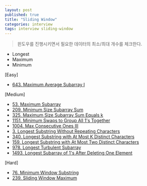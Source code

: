 ```yaml
---
layout: post
published: true
title: "Sliding Window"
categories: interview
tags: interview sliding-window
---
```


> 윈도우를 진행시키면서 필요한 데이터의 최소/최대 개수를 체크한다.

- Longest
- Maximum
- Minimum

[Easy]
- [643. Maximum Average Subarray I](/interview/2023/05/17/maximum-average-subarray-i)

[Medium]
- [53. Maximum Subarray](/interview/2023/05/21/maximum-subarray/)
- [209. Minimum Size Subarray Sum](/interview/2023/05/21/minimum-size-subarray-sum/)
- [325. Maximum Size Subarray Sum Equals k](/interview/2023/05/21/maximum-size-subarray-sum-equals-k/)
- [1151. Minimum Swaps to Group All 1's Together](/interview/2023/05/21/minimum-swaps-to-group-all-1s-together/)
- [1004. Max Consecutive Ones III](/interview/2023/05/21/max-consecutive-ones-iii/)
- [3. Longest Substring Without Repeating Characters](/interview/2023/05/21/longest-substring-without-repeating-characters/)
- [340. Longest Substring with At Most K Distinct Characters](/interview/2023/05/29/longest-substring-with-at-most-k-distinct-characters/)
- [159. Longest Substring with At Most Two Distinct Characters](/interview/2023/05/29/longest-substring-with-at-most-two-distinct-characters/)
- [978. Longest Turbulent Subarray](/interview/2023/05/21/longest-turbulent-subarray/)
- [1493. Longest Subarray of 1's After Deleting One Element](/interview/2023/05/31/longest-subarray-of-1s-after-deleting-one-element/)

[Hard]
- [76. Minimum Window Substring](/interview/2023/05/21/minimum-window-substring/)
- [239. Sliding Window Maximum](/interview/2023/05/21/sliding-window-maximum/)